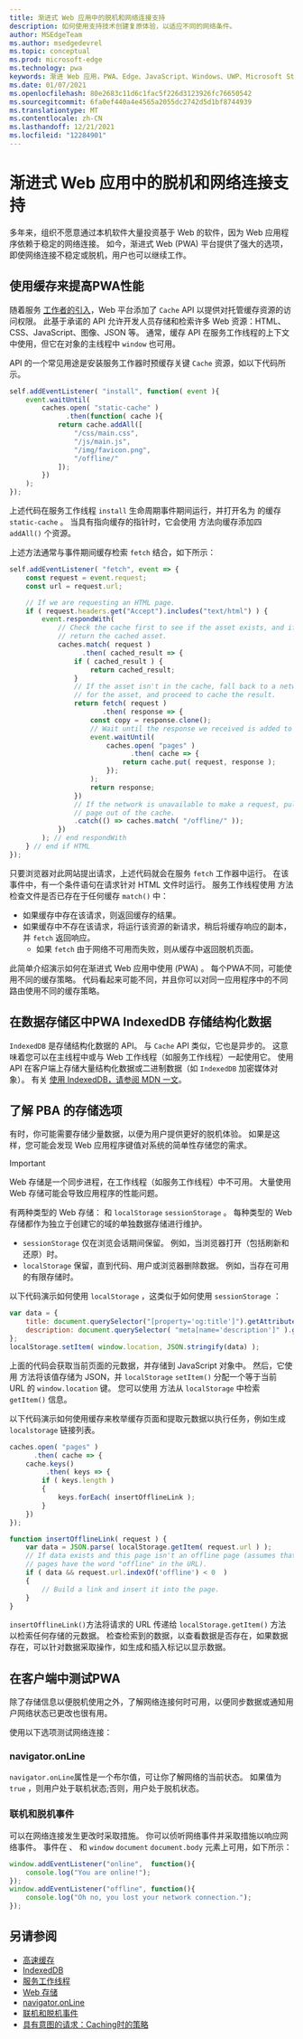 ```yaml
---
title: 渐进式 Web 应用中的脱机和网络连接支持
description: 如何使用支持技术创建复原体验，以适应不同的网络条件。
author: MSEdgeTeam
ms.author: msedgedevrel
ms.topic: conceptual
ms.prod: microsoft-edge
ms.technology: pwa
keywords: 渐进 Web 应用，PWA、Edge、JavaScript、Windows、UWP、Microsoft Store
ms.date: 01/07/2021
ms.openlocfilehash: 80e2683c11d6c1fac5f226d3123926fc76650542
ms.sourcegitcommit: 6fa0ef440a4e4565a2055dc2742d5d1bf8744939
ms.translationtype: MT
ms.contentlocale: zh-CN
ms.lasthandoff: 12/21/2021
ms.locfileid: "12284901"
---
```

# <a name="offline-and-network-connectivity-support-in-progressive-web-apps"></a>渐进式 Web 应用中的脱机和网络连接支持

多年来，组织不愿意通过本机软件大量投资基于 Web 的软件，因为 Web 应用程序依赖于稳定的网络连接。 如今，渐进式 Web (PWA) 平台提供了强大的选项，即使网络连接不稳定或脱机，用户也可以继续工作。


<!-- ====================================================================== -->
## <a name="use-caching-to-improve-pwa-performance"></a>使用缓存来提高PWA性能

随着服务 [工作者的引入](https://developer.mozilla.org/docs/Web/API/ServiceWorker)，Web 平台添加了 `Cache` API 以提供对托管缓存资源的访问权限。 此基于承诺的 API 允许开发人员存储和检索许多 Web 资源：HTML、CSS、JavaScript、图像、JSON 等。 通常，缓存 API 在服务工作线程的上下文中使用，但它在对象的主线程中 `window` 也可用。

API 的一个常见用途是安装服务工作器时预缓存关键 `Cache` 资源，如以下代码所示。

```javascript
self.addEventListener( "install", function( event ){
    event.waitUntil(
        caches.open( "static-cache" )
              .then(function( cache ){
            return cache.addAll([
                "/css/main.css",
                "/js/main.js",
                "/img/favicon.png",
                "/offline/"
            ]);
        })
    );
});
```

上述代码在服务工作线程 `install` 生命周期事件期间运行，并打开名为 的缓存 `static-cache` 。 当具有指向缓存的指针时，它会使用 方法向缓存添加四 `addAll()` 个资源。

上述方法通常与事件期间缓存检索 `fetch` 结合，如下所示：

```javascript
self.addEventListener( "fetch", event => {
    const request = event.request;
    const url = request.url;

    // If we are requesting an HTML page.
    if ( request.headers.get("Accept").includes("text/html") ) {
        event.respondWith(
            // Check the cache first to see if the asset exists, and if it does, 
            // return the cached asset.
            caches.match( request )
                  .then( cached_result => {
                if ( cached_result ) {
                    return cached_result;
                }
                // If the asset isn't in the cache, fall back to a network request 
                // for the asset, and proceed to cache the result.
                return fetch( request )
                       .then( response => {
                    const copy = response.clone();
                    // Wait until the response we received is added to the cache.
                    event.waitUntil(
                        caches.open( "pages" )
                              .then( cache => {
                            return cache.put( request, response );
                        });
                    );
                    return response;
                })
                // If the network is unavailable to make a request, pull the offline
                // page out of the cache.
                .catch(() => caches.match( "/offline/" ));
            })
        ); // end respondWith
    } // end if HTML
});
```

只要浏览器对此网站提出请求，上述代码就会在服务 `fetch` 工作器中运行。 在该事件中，有一个条件语句在请求针对 HTML 文件时运行。 服务工作线程使用 方法检查文件是否已存在于任何缓存 `match()` 中：

*  如果缓存中存在该请求，则返回缓存的结果。
*  如果缓存中不存在该请求，将运行该资源的新请求，稍后将缓存响应的副本，并 `fetch` 返回响应。
   * 如果 `fetch` 由于网络不可用而失败，则从缓存中返回脱机页面。

此简单介绍演示如何在渐进式 Web 应用中使用 (PWA) 。 每个PWA不同，可能使用不同的缓存策略。 代码看起来可能不同，并且你可以对同一应用程序中的不同路由使用不同的缓存策略。


<!-- ====================================================================== -->
## <a name="use-indexeddb-in-your-pwa-to-store-structured-data"></a>在数据存储区中PWA IndexedDB 存储结构化数据

`IndexedDB` 是存储结构化数据的 API。 与 `Cache` API 类似，它也是异步的。 这意味着您可以在主线程中或与 Web 工作线程（如服务工作线程）一起使用它。 使用 API 在客户端上存储大量结构化数据或二进制数据（如 `IndexedDB` 加密媒体对象）。  有关 [使用 IndexedDB，请参阅 MDN 一文](https://developer.mozilla.org/docs/Web/API/IndexedDB_API/Using_IndexedDB)。


<!-- ====================================================================== -->
## <a name="understand-storage-options-for-pwas"></a>了解 PBA 的存储选项

有时，你可能需要存储少量数据，以便为用户提供更好的脱机体验。 如果是这样，您可能会发现 Web 应用程序键值对系统的简单性存储您的需求。

> [!IMPORTANT]
> Web 存储是一个同步进程，在工作线程（如服务工作线程）中不可用。 大量使用 Web 存储可能会导致应用程序的性能问题。

有两种类型的 Web 存储： 和 `localStorage` `sessionStorage` 。 每种类型的 Web 存储都作为独立于创建它的域的单独数据存储进行维护。

*  `sessionStorage` 仅在浏览会话期间保留。 例如，当浏览器打开（包括刷新和还原）时。
*  `localStorage` 保留，直到代码、用户或浏览器删除数据。 例如，当存在可用的有限存储时。

以下代码演示如何使用 `localStorage` ，这类似于如何使用 `sessionStorage` ：

```javascript
var data = {
    title: document.querySelector("[property='og:title']").getAttribute("content"),
    description: document.querySelector( "meta[name='description']" ).getAttribute("content")
};
localStorage.setItem( window.location, JSON.stringify(data) );
```

上面的代码会获取当前页面的元数据，并存储到 JavaScript 对象中。 然后，它使用 方法将该值存储为 JSON，并 `localStorage` `setItem()` 分配一个等于当前 URL 的 `window.location` 键。 您可以使用 方法从 `localStorage` 中检索 `getItem()` 信息。

以下代码演示如何使用缓存来枚举缓存页面和提取元数据以执行任务，例如生成 `localstorage` 链接列表。

```javascript
caches.open( "pages" )
      .then( cache => {
    cache.keys()
         .then( keys => {
        if ( keys.length )
        {
            keys.forEach( insertOfflineLink );
        }
    })
});

function insertOfflineLink( request ) {
    var data = JSON.parse( localStorage.getItem( request.url ) );
    // If data exists and this page isn't an offline page (assumes that offline 
    // pages have the word "offline" in the URL).
    if ( data && request.url.indexOf('offline') < 0  )
    {
        // Build a link and insert it into the page.
    }
}
```

`insertOfflineLink()`方法将请求的 URL 传递给 `localStorage.getItem()` 方法以检索任何存储的元数据。 检查检索到的数据，以查看数据是否存在，如果数据存在，可以针对数据采取操作，如生成和插入标记以显示数据。


<!-- ====================================================================== -->
## <a name="test-for-network-connections-in-your-pwa"></a>在客户端中测试PWA

除了存储信息以便脱机使用之外，了解网络连接何时可用，以便同步数据或通知用户网络状态已更改也很有用。

使用以下选项测试网络连接：

### <a name="navigatoronline"></a>navigator.onLine

`navigator.onLine`属性是一个布尔值，可让你了解网络的当前状态。 如果值为 `true` ，则用户处于联机状态;否则，用户处于脱机状态。

### <a name="online-and-offline-events"></a>联机和脱机事件

可以在网络连接发生更改时采取措施。  你可以侦听网络事件并采取措施以响应网络事件。  事件在 、 和 `window` `document` `document.body` 元素上可用，如下所示：

```javascript
window.addEventListener("online",  function(){
    console.log("You are online!");
});
window.addEventListener("offline", function(){
    console.log("Oh no, you lost your network connection.");
});
```


<!-- ====================================================================== -->
## <a name="see-also"></a>另请参阅

*   [高速缓存](https://developer.mozilla.org/docs/Web/API/Cache)
*   [IndexedDB](https://developer.mozilla.org/docs/Web/API/IndexedDB_API)
*   [服务工作线程](https://developer.mozilla.org/docs/Web/API/ServiceWorker)
*   [Web 存储](https://developer.mozilla.org/docs/Web/API/Web_Storage_API)
*   [navigator.onLine](https://developer.mozilla.org/docs/Web/API/NavigatorOnLine)
*   [联机和脱机事件](https://developer.mozilla.org/docs/Web/API/NavigatorOnLine/Online_and_offline_events)
*   [具有意图的请求：Caching时的策略](https://alistapart.com/article/request-with-intent-caching-strategies-in-the-age-of-pwas)
